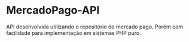 # MercadoPago-API
API desenvolvida utilizando o repositório do mercado pago. Porém com facilidade para implementação em sistemas PHP puro.
